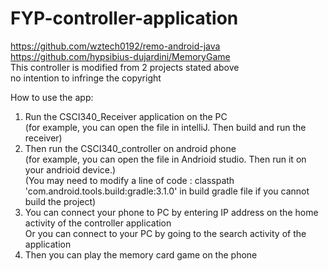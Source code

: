 # FYP-controller-application
https://github.com/wztech0192/remo-android-java <br />
https://github.com/hypsibius-dujardini/MemoryGame <br />
This controller is modified from 2 projects stated above <br />
no intention to infringe the copyright <br />

How to use the app: <br />
1. Run the CSCI340_Receiver application on the PC <br />
   (for example, you can open the file in intelliJ. Then build and run the receiver) <br />
2. Then run the CSCI340_controller on android phone <br />
   (for example, you can open the file in Andrioid studio. Then run it on your andrioid device.) <br />
   (You may need to modify a line of code : classpath 'com.android.tools.build:gradle:3.1.0' in build gradle file if you cannot build the project) <br />
5. You can connect your phone to PC by entering IP address on the home activity of the controller application <br />
   Or you can connect to your PC by going to the search activity of the application <br />
4. Then you can play the memory card game on the phone <br />
